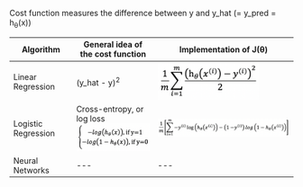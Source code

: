 Cost function measures the difference between y and y_hat (= y_pred = h<sub>θ</sub>(x))

Algorithm | General idea of the cost function | Implementation of J(θ)
--- | --- | ---
Linear Regression | (y_hat - y)<sup>2</sup> | <img src="./images/cost_function_linear_regression.png" width="180px">
Logistic Regression | Cross-entropy, or log loss<br/><img src="./images/cost_function_logistic_regression_idea.png" width="200px"> | <img src="./images/cost_function_logistic_regression_implementation.png" width="400px">
Neural Networks | --- | ---

